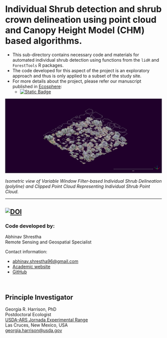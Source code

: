 # Individual Shrub detection and shrub crown delineation using point cloud and Canopy Height Model (CHM) based algorithms.

* This sub-directory contains necessary code and materials for automated individual shrub detection using functions from the `lidR` and `ForestTools` R packages. 
* The code developed for this aspect of the project is an exploratory approach and thus is only applied to a subset of the study site. 
* For more details about the project, please refer our manuscript published in [Ecosphere](https://esajournals.onlinelibrary.wiley.com/journal/21508925):
  + [![Static Badge](https://img.shields.io/badge/DOI%3A%20-https%3A%2F%2Fdoi.org%2F10.1002%2Fecs2.4877-blue?style=flat)](https://doi.org/10.1002/ecs2.4877)


![Isometric view of Variable Window Filter-based Individual Shrub Delineation (polyline) and Clipped Point Cloud Representing Individual Shrub Point Cloud](Subset_CHM_AutomatedShrubDetection/Figures/VWF_DelineationsISO.bmp)  

<p><em>Isometric view of Variable Window Filter-based Individual Shrub Delineation (polyline) and Clipped Point Cloud Representing Individual Shrub Point Cloud.</em></p>  

-----------------------------
[![DOI](https://zenodo.org/badge/553770123.svg)](https://zenodo.org/doi/10.5281/zenodo.10309158)
----------------------------------------------------------
### Code developed by:
Abhinav Shrestha  
Remote Sensing and Geospatial Specialist

Contact information: 
* abhinav.shrestha96@gmail.com 
* [Academic website]( https://abhinavshrestha-41.github.io/)  
* [GitHub](https://github.com/abhinavshrestha-41)

<br>

## Principle Investigator
Georgia R. Harrison, PhD  
Postdoctoral Ecologist  
[USDA-ARS Jornada Experimental Range](https://jornada.nmsu.edu/)  
Las Cruces, New Mexico, USA  
[georgia.harrison@usda.gov](mailto:georgia.harrison@usda.gov)
